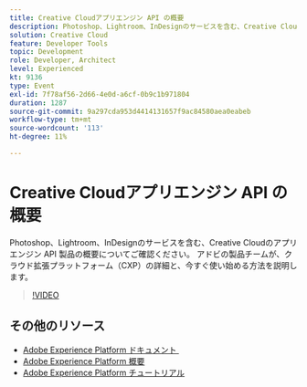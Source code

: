 ```yaml
---
title: Creative Cloudアプリエンジン API の概要
description: Photoshop、Lightroom、InDesignのサービスを含む、Creative Cloudのアプリエンジン API 製品の概要についてご確認ください。 アドビの製品チームが、クラウド拡張プラットフォーム（CXP）の詳細と、今すぐ使い始める方法を説明します。
solution: Creative Cloud
feature: Developer Tools
topic: Development
role: Developer, Architect
level: Experienced
kt: 9136
type: Event
exl-id: 7f78af56-2d66-4e0d-a6cf-0b9c1b971804
duration: 1287
source-git-commit: 9a297cda953d4414131657f9ac84580aea0eabeb
workflow-type: tm+mt
source-wordcount: '113'
ht-degree: 11%

---
```


# Creative Cloudアプリエンジン API の概要

Photoshop、Lightroom、InDesignのサービスを含む、Creative Cloudのアプリエンジン API 製品の概要についてご確認ください。 アドビの製品チームが、クラウド拡張プラットフォーム（CXP）の詳細と、今すぐ使い始める方法を説明します。

>[!VIDEO](https://video.tv.adobe.com/v/337594/?quality=12&learn=on&hidetitle=true)

## その他のリソース

- [Adobe Experience Platform ドキュメント &#x200B;](https://experienceleague.adobe.com/docs/experience-platform.html?lang=ja)
- [Adobe Experience Platform 概要](https://experienceleague.adobe.com/docs/experience-platform/landing/home.html?lang=ja)
- [Adobe Experience Platform チュートリアル](https://experienceleague.adobe.com/docs/platform-learn/tutorials/overview.html?lang=ja)

